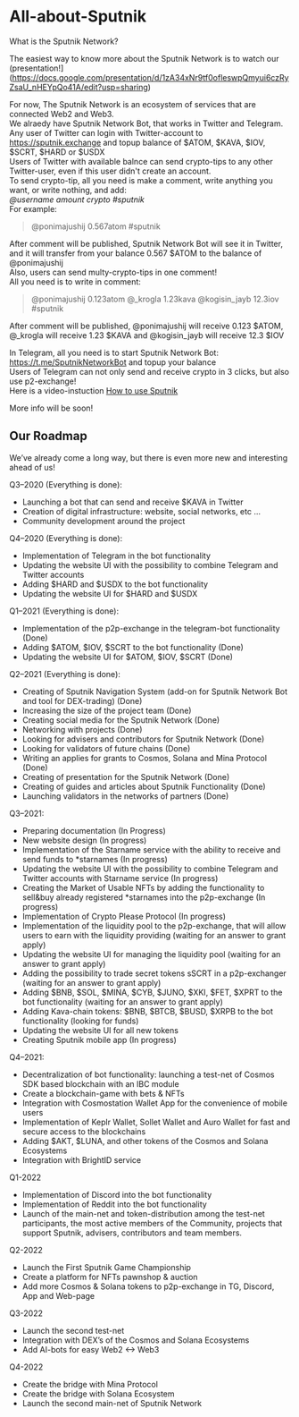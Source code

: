 # All-about-Sputnik
What is the Sputnik Network? <br />

The easiest way to know more about the Sputnik Network is to watch our (presentation!](https://docs.google.com/presentation/d/1zA34xNr9tf0ofleswpQmyui6czRyZsaU_nHEYpQo41A/edit?usp=sharing) <br />

For now, The Sputnik Network is an ecosystem of services that are connected Web2 and Web3. <br />
We alraedy have Sputnik Network Bot, that works in Twitter and Telegram. <br />
Any user of Twitter can login with Twitter-account to https://sputnik.exchange and topup balance of $ATOM, $KAVA, $IOV, $SCRT, $HARD or $USDX <br />
Users of Twitter with available balnce can send crypto-tips to any other Twitter-user, even if this user didn't create an account. <br />
To send crypto-tip, all you need is make a comment, write anything you want, or write nothing, and add: <br />
*@username amount crypto #sputnik*  <br />
For example: <br />
> @ponimajushij 0.567atom #sputnik

After comment will be published, Sputnik Network Bot will see it in Twitter, and it will transfer from your balance 0.567 $ATOM to the balance of @ponimajushij <br />
Also, users can send multy-crypto-tips in one comment! <br />
All you need is to write in comment: <br />

> @ponimajushij 0.123atom @_krogla 1.23kava @kogisin_jayb 12.3iov #sputnik

After comment will be published, @ponimajushij will receive 0.123 $ATOM, @_krogla will receive 1.23 $KAVA and @kogisin_jayb will receive 12.3 $IOV <br />

In Telegram, all you need is to start Sputnik Network Bot: https://t.me/SputnikNetworkBot and topup your balance <br />
Users of Telegram can not only send and receive crypto in 3 clicks, but also use p2-exchange! <br />
Here is a video-instuction [How to use Sputnik](https://youtu.be/NwiI6xXkMcw) <br />

More info will be soon! <br />
  
## Our Roadmap

We’ve already come a long way, but there is even more new and interesting ahead of us! <br />

Q3–2020 (Everything is done): <br />

- Launching a bot that can send and receive $KAVA in Twitter
- Creation of digital infrastructure: website, social networks, etc ...
- Community development around the project

Q4–2020 (Everything is done): <br />

- Implementation of Telegram in the bot functionality
- Updating the website UI with the possibility to combine Telegram and Twitter accounts
- Adding $HARD and $USDX to the bot functionality
- Updating the website UI for $HARD and $USDX

Q1–2021 (Everything is done): <br />

- Implementation of the p2p-exchange in the telegram-bot functionality (Done)
- Adding $ATOM, $IOV, $SCRT to the bot functionality (Done)
- Updating the website UI for $ATOM, $IOV, $SCRT (Done)

Q2–2021 (Everything is done): <br />

- Creating of Sputnik Navigation System (add-on for Sputnik Network Bot and tool for DEX-trading) (Done)
- Increasing the size of the project team (Done)
- Creating social media for the Sputnik Network (Done)
- Networking with projects (Done)
- Looking for advisers and contributors for Sputnik Network (Done)
- Looking for validators of future chains (Done)
- Writing an applies for grants to Cosmos, Solana and Mina Protocol (Done)
- Creating of presentation for the Sputnik Network (Done)
- Creating of guides and articles about Sputnik Functionality (Done)
- Launching validators in the networks of partners (Done)

Q3–2021: <br />

- Preparing documentation (In Progress)
- New website design (In progress)
- Implementation of the Starname service with the ability to receive and send funds to *starnames (In progress)
- Updating the website UI with the possibility to combine Telegram and Twitter accounts with Starname service (In progress)
- Creating the Market of Usable NFTs by adding the functionality to sell&buy already registered *starnames into the p2p-exchange (In progress)
- Implementation of Crypto Please Protocol (In progress)
- Implementation of the liquidity pool to the p2p-exchange, that will allow users to earn with the liquidity providing (waiting for an answer to grant apply)
- Updating the website UI for managing the liquidity pool (waiting for an answer to grant apply)
- Adding the possibility to trade secret tokens sSCRT in a p2p-exchanger (waiting for an answer to grant apply)
- Adding $BNB, $SOL, $MINA, $CYB, $JUNO, $XKI, $FET, $XPRT to the bot functionality (waiting for an answer to grant apply)
- Adding Kava-chain tokens: $BNB, $BTCB, $BUSD, $XRPB to the bot functionality (looking for funds)
- Updating the website UI for all new tokens
- Creating Sputnik mobile app (In progress)

Q4–2021: <br />

- Decentralization of bot functionality: launching a test-net of Cosmos SDK based blockchain with an IBC module
- Create a blockchain-game with bets & NFTs
- Integration with Cosmostation Wallet App for the convenience of mobile users
- Implementation of Keplr Wallet, Sollet Wallet and Auro Wallet for fast and secure access to the blockchains
- Adding $AKT, $LUNA, and other tokens of the Cosmos and Solana Ecosystems
- Integration with BrightID service

Q1-2022 <br />

- Implementation of Discord into the bot functionality
- Implementation of Reddit into the bot functionality
- Launch of the main-net and token-distribution among the test-net participants, the most active members of the Community, projects that support Sputnik, advisers, contributors and team members.

Q2-2022 <br />

- Launch the First Sputnik Game Championship
- Create a platform for NFTs pawnshop & auction
- Add more Cosmos & Solana tokens to p2p-exchange in TG, Discord, App and Web-page

Q3-2022 <br />

- Launch the second test-net
- Integration with DEX’s of the Cosmos and Solana Ecosystems
- Add AI-bots for easy Web2 <-> Web3

Q4-2022 <br />

- Create the bridge with Mina Protocol
- Create the bridge with Solana Ecosystem
- Launch the second main-net of Sputnik Network
